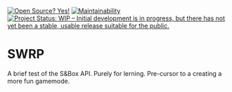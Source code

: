 [![Open Source? Yes!](https://badgen.net/badge/Open%20Source%20%3F/Yes%21/blue?icon=github)](https://github.com/NickYakimisky/SWRP)
[![Maintainability](https://api.codeclimate.com/v1/badges/9a55650cc2e545942821/maintainability)](https://codeclimate.com/github/NickYakimisky/SWRP/maintainability)
[![Project Status: WIP  – Initial development is in progress, but there has not yet been a stable, usable release suitable for the public.](https://www.repostatus.org/badges/latest/wip.svg)](https://www.repostatus.org/#wip)

# SWRP
A brief test of the S&amp;Box API. Purely for lerning. Pre-cursor to a creating a more fun gamemode. 
